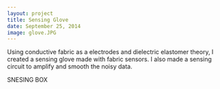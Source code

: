 ```yaml
---
layout: project
title: Sensing Glove
date: September 25, 2014
image: glove.JPG
---
```


Using conductive fabric as a electrodes and dielectric elastomer theory, I created a sensing glove made with fabric sensors. I also made a sensing circuit to amplify and smooth the noisy data. 

SNESING BOX